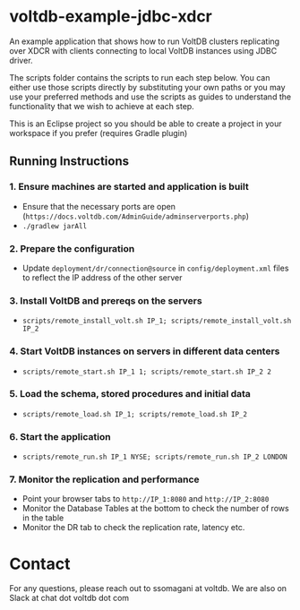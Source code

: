 # voltdb-example-jdbc-xdcr
An example application that shows how to run VoltDB clusters replicating over XDCR with clients
 connecting to local VoltDB instances using JDBC driver.
 
The scripts folder contains the scripts to run each step below. 
You can either use those scripts directly by substituting your own paths or you may use your preferred methods and use the scripts as guides
 to understand the functionality that we wish to achieve at each step.

This is an Eclipse project so you should be able to create a project in your workspace if you prefer (requires Gradle plugin)

## Running Instructions

### 1. Ensure machines are started and application is built
* Ensure that the necessary ports are open (`https://docs.voltdb.com/AdminGuide/adminserverports.php`)
* `./gradlew jarAll`

### 2. Prepare the configuration
* Update `deployment/dr/connection@source` in `config/deployment.xml` files to reflect the IP address of the other server

### 3. Install VoltDB and prereqs on the servers
* `scripts/remote_install_volt.sh IP_1; scripts/remote_install_volt.sh IP_2`

### 4. Start VoltDB instances on servers in different data centers
* `scripts/remote_start.sh IP_1 1; scripts/remote_start.sh IP_2 2`

### 5. Load the schema, stored procedures and initial data
* `scripts/remote_load.sh IP_1; scripts/remote_load.sh IP_2`

### 6. Start the application
* `scripts/remote_run.sh IP_1 NYSE; scripts/remote_run.sh IP_2 LONDON` 

### 7. Monitor the replication and performance
* Point your browser tabs to `http://IP_1:8080` and `http://IP_2:8080`
* Monitor the Database Tables at the bottom to check the number of rows in the table
* Monitor the DR tab to check the replication rate, latency etc.

# Contact
For any questions, please reach out to ssomagani at voltdb. We are also on Slack at chat dot voltdb dot com
